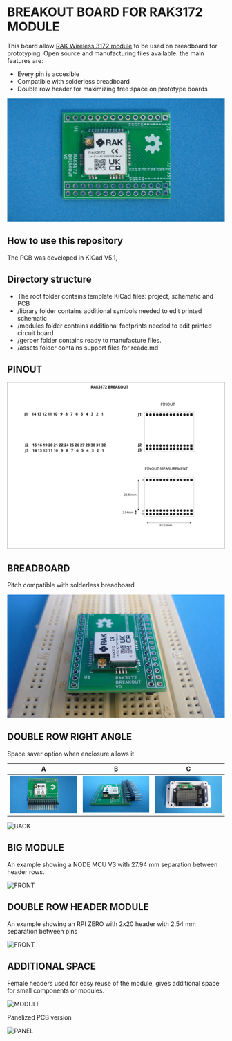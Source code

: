 # BREAKOUT BOARD FOR RAK3172 MODULE

This board allow [RAK Wireless 3172 module](assets/pdf/RAK3172.pdf) to be used on breadboard for prototyping. Open source and manufacturing files available. the main features are:

* Every pin is accesible
* Compatible with solderless breadboard
* Double row header for maximizing free space on prototype boards

![PCB](assets/img/pcb.jpg)

## How to use this repository

The PCB was developed in KiCad V5.1,

## Directory structure

* The root folder contains template KiCad files: project, schematic and PCB 
* /library folder contains additional symbols needed to edit printed schematic
* /modules folder contains additional footprints needed to edit printed circuit board
* /gerber folder contains ready to manufacture files.
* /assets folder contains support files for reade.md

## PINOUT

![layout](assets/img/pinout.svg)

## BREADBOARD

Pitch compatible with solderless breadboard

![BREADBOARD](assets/img/breadboard.jpg)

## DOUBLE ROW RIGHT ANGLE

Space saver option when enclosure allows it

 A                                 | B                                |                C                  
-----------------------------------|----------------------------------|-----------------------------------
![](assets/img/rightanglefront.jpg)|![](assets/img/rightangleside.jpg)|![](assets/img/rightangleupper.jpg)


![BACK](assets/img/small.jpg)

## BIG MODULE

An example showing a NODE MCU V3 with 27.94 mm separation between header rows.

![FRONT](assets/img/big.jpg)

## DOUBLE ROW HEADER MODULE

An example showing an RPI ZERO with 2x20 header with 2.54 mm separation between pins

![FRONT](assets/img/doublerowheader.jpg)

## ADDITIONAL SPACE

Female headers used for easy reuse of the module, gives additional space for small components or modules.

![MODULE](assets/img/space.jpg)

Panelized PCB version 

![PANEL](assets/img/panel.jpg)



